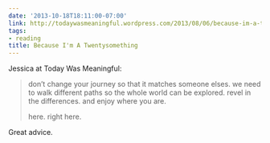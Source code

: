 ```yaml
---
date: '2013-10-18T18:11:00-07:00'
link: http://todaywasmeaningful.wordpress.com/2013/08/06/because-im-a-twentysomething/
tags:
- reading
title: Because I'm A Twentysomething
---
```


Jessica at Today Was Meaningful:

>don’t change your journey so that it matches someone elses. we need to walk different paths so the whole world can be explored. revel in the differences. and enjoy where you are.
>
>here. right here.

Great advice.
